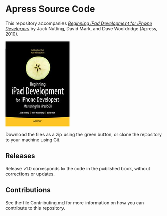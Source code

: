 # Apress Source Code

This repository accompanies [*Beginning iPad Development for iPhone Developers*](http://www.apress.com/9781430230212) by Jack Nutting, David Mark, and Dave Wooldridge (Apress, 2010).

![Cover image](9781430230212.jpg)

Download the files as a zip using the green button, or clone the repository to your machine using Git.

## Releases

Release v1.0 corresponds to the code in the published book, without corrections or updates.

## Contributions

See the file Contributing.md for more information on how you can contribute to this repository.
